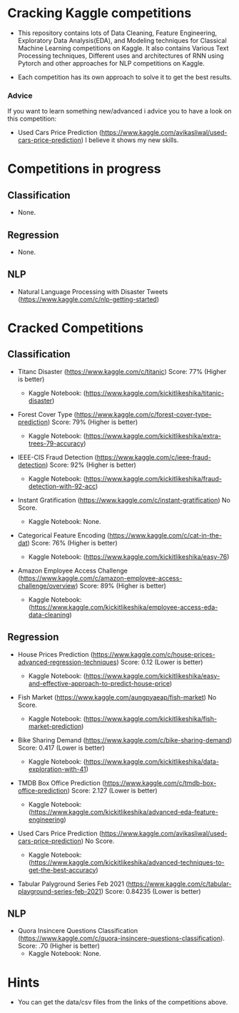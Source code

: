 # Cracking Kaggle competitions

- This repository contains lots of Data Cleaning, Feature Engineering, Exploratory Data Analysis(EDA), and Modeling techniques for Classical Machine Learning competitions on Kaggle. It also contains Various Text Processing techniques, Different uses and architectures of RNN using Pytorch and other approaches for NLP competitions on Kaggle.

- Each competition has its own approach to solve it to get the best results.  

### Advice
If you want to learn something new/advanced i advice you to have a look on this competition:
- Used Cars Price Prediction (https://www.kaggle.com/avikasliwal/used-cars-price-prediction)
I believe it shows my new skills.

# Competitions in progress

## Classification
- None.

## Regression
- None.

## NLP
- Natural Language Processing with Disaster Tweets (https://www.kaggle.com/c/nlp-getting-started)


# Cracked Competitions

## Classification

- Titanc Disaster (https://www.kaggle.com/c/titanic)
Score: 77% (Higher is better)
	- Kaggle Notebook: (https://www.kaggle.com/kickitlikeshika/titanic-disaster)


- Forest Cover Type (https://www.kaggle.com/c/forest-cover-type-prediction)
Score: 79% (Higher is better)
	- Kaggle Notebook: (https://www.kaggle.com/kickitlikeshika/extra-trees-79-accuracy)


- IEEE-CIS Fraud Detection (https://www.kaggle.com/c/ieee-fraud-detection)
Score: 92% (Higher is better)
	- Kaggle Notebook: (https://www.kaggle.com/kickitlikeshika/fraud-detection-with-92-acc)


- Instant Gratification (https://www.kaggle.com/c/instant-gratification)
No Score.
	- Kaggle Notebook: None.
	

- Categorical Feature Encoding (https://www.kaggle.com/c/cat-in-the-dat)
Score: 76% (Higher is better)
	- Kaggle Notebook: (https://www.kaggle.com/kickitlikeshika/easy-76)


- Amazon Employee Access Challenge (https://www.kaggle.com/c/amazon-employee-access-challenge/overview)
Score: 89% (Higher is better)
	- Kaggle Notebook: (https://www.kaggle.com/kickitlikeshika/employee-access-eda-data-cleaning)


## Regression

- House Prices Prediction (https://www.kaggle.com/c/house-prices-advanced-regression-techniques)
Score: 0.12 (Lower is better)
	- Kaggle Notebook: (https://www.kaggle.com/kickitlikeshika/easy-and-effective-approach-to-predict-house-price)


- Fish Market (https://www.kaggle.com/aungpyaeap/fish-market)
No Score.
	- Kaggle Notebook: (https://www.kaggle.com/kickitlikeshika/fish-market-prediction)


- Bike Sharing Demand (https://www.kaggle.com/c/bike-sharing-demand)
Score: 0.417 (Lower is better)
	- Kaggle Notebook: (https://www.kaggle.com/kickitlikeshika/data-exploration-with-41)


- TMDB Box Office Prediction (https://www.kaggle.com/c/tmdb-box-office-prediction)
Score: 2.127 (Lower is better)
	- Kaggle Notebook: (https://www.kaggle.com/kickitlikeshika/advanced-eda-feature-engineering)


- Used Cars Price Prediction (https://www.kaggle.com/avikasliwal/used-cars-price-prediction)
No Score.
	- Kaggle Notebook: (https://www.kaggle.com/kickitlikeshika/advanced-techniques-to-get-the-best-accuracy)

- Tabular Palyground Series Feb 2021 (https://www.kaggle.com/c/tabular-playground-series-feb-2021)
Score: 0.84235 (Lower is better)

## NLP

- Quora Insincere Questions Classification (https://www.kaggle.com/c/quora-insincere-questions-classification). 
Score: .70 (Higher is better)
	- Kaggle Notebook: None.


# Hints
- You can get the data/csv files from the links of the competitions above.
